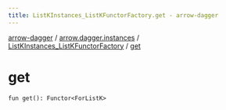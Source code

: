 ```yaml
---
title: ListKInstances_ListKFunctorFactory.get - arrow-dagger
---
```


[arrow-dagger](../../index.html) / [arrow.dagger.instances](../index.html) / [ListKInstances_ListKFunctorFactory](index.html) / [get](./get.html)

# get

`fun get(): Functor<ForListK>`